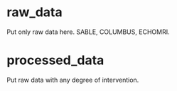 # raw_data
Put only raw data here. SABLE, COLUMBUS, ECHOMRI.

# processed_data
Put raw data with any degree of intervention.
